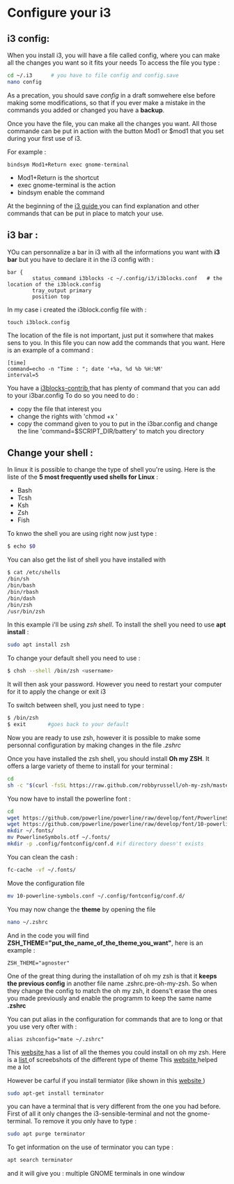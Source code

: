 # Configure your i3 
## i3 config: 
When you install i3, you will have a file called config, where you can make all the changes you want so it fits your needs 
To access the file you type : 
``` bash 
cd ~/.i3      # you have to file config and config.save
nano config 
```
As a precation, you should save *config* in a draft somwehere else before making some modifications, so that if you ever make a mistake in the commands you added or changed you have a **backup**.

Once you have the file, you can make all the changes you want. All those commande can be put in action with the button Mod1 or $mod1 that you set during your first use of i3. 

For example : 
```
bindsym Mod1+Return exec gnome-terminal
```
* Mod1+Return is the shortcut 
* exec gnome-terminal  is the action 
* bindsym enable the command 

At the beginning of the [ i3 guide ](https://i3wm.org/docs/userguide.html) you can find explanation and other commands that can be put in place to match your use. 

## i3 bar : 
YOu can personnalize a bar in i3 with all the informations you want with **i3 bar** but you have to declare it in the i3 config with : 
```
bar {
        status_command i3blocks -c ~/.config/i3/i3blocks.conf   # the location of the i3block.config 
        tray_output primary
        position top
 ```
 In my case i created the i3block.config file with : 
 ```
 touch i3block.config
 ```
 The location of the file is not important, just put it somwhere that makes sens to you. 
 In this file you can now add the commands that you want. Here is an example of a command : 
 ```
[time]
command=echo -n "Time : "; date '+%a, %d %b %H:%M' 
interval=5
 ```
You have a [ i3blocks-contrib ](https://github.com/vivien/i3blocks-contrib) that has plenty of command that you can add to your i3bar.config 
To do so you need to do : 
* copy the file that interest you 
* change the rights with 'chmod +x <name of file>'
* copy the command given to you to put in the i3bar.config and change the line 'command=$SCRIPT_DIR/battery' to match you directory 
 

## Change your shell : 
In linux it is possible to change the type of shell you're using. Here is the liste of the **5 most frequently used shells for Linux** : 
* Bash 
* Tcsh 
* Ksh 
* Zsh 
* Fish 


To knwo the shell you are using right now just type : 
```bash 
$ echo $0 
```

You can also get the list of shell you have installed with 
```bash 
$ cat /etc/shells
/bin/sh
/bin/bash
/bin/rbash
/bin/dash
/bin/zsh
/usr/bin/zsh
```

In this example i'll be using *zsh shell*. 
To install the shell you need to use **apt install** : 
```bash 
sudo apt install zsh 
```

To change your default shell you need to use : 
```bash
$ chsh --shell /bin/zsh <username>        
```
It will then ask your password. However you need to restart your computer for it to apply the change or exit i3 

To switch between shell, you just need to type : 
```bash 
$ /bin/zsh
$ exit       #goes back to your default 
```

Now you are ready to use zsh, however it is possible to make some personnal configuration by making changes in the file *.zshrc* 


Once you have installed the zsh shell, you should install **Oh my ZSH**. It offers a large variety of theme to install for your terminal : 
```zsh 
cd
sh -c "$(curl -fsSL https://raw.github.com/robbyrussell/oh-my-zsh/master/tools/install.sh)"
``` 
You now have to install the powerline font : 
```zsh
cd
wget https://github.com/powerline/powerline/raw/develop/font/PowerlineSymbols.otf
wget https://github.com/powerline/powerline/raw/develop/font/10-powerline-symbols.conf
mkdir ~/.fonts/
mv PowerlineSymbols.otf ~/.fonts/
mkdir -p .config/fontconfig/conf.d #if directory doesn't exists
```
You can clean the cash : 
```zsh 
fc-cache -vf ~/.fonts/
```
Move the configuration file 
```zsh 
mv 10-powerline-symbols.conf ~/.config/fontconfig/conf.d/
```
You may now change the **theme** by opening the file 
```zsh 
nano ~/.zshrc 
```
And in the code you will find **ZSH_THEME="put_the_name_of_the_theme_you_want"**, here is an example : 
```
ZSH_THEME="agnoster"
```

One of the great thing during the installation of oh my zsh is that it **keeps the previous config** in another file name .zshrc.pre-oh-my-zsh. So when they change the config to match the oh my zsh, it doens't erase the ones you made previously and enable the programm to keep the same name **.zshrc** 

You can put alias in the configuration for commands that are to long or that you use very ofter with : 
```
alias zshconfig="mate ~/.zshrc"
```


This [ website ](https://github.com/robbyrussell/oh-my-zsh)has a list of all the themes you could install on oh my zsh. Here is a [ list ](https://github.com/robbyrussell/oh-my-zsh/wiki/Themes) of screebshots of the different type of theme
This [ website ](https://gist.github.com/renshuki/3cf3de6e7f00fa7e744a)  helped me a lot 

However be carful if you install termiator (like shown in this [ website ](https://gist.github.com/renshuki/3cf3de6e7f00fa7e744a) ) 
```zsh 
sudo apt-get install terminator
```
you can have a terminal that is very different from the one you had before. First of all it only changes the i3-sensible-terminal and not the gnome-terminal. To remove it you only have to type : 
```zsh 
sudo apt purge terminator
```
To get information on the use of terminator you can type :
```zsh 
apt search terminator 
```
and it will give you : multiple GNOME terminals in one window
 

